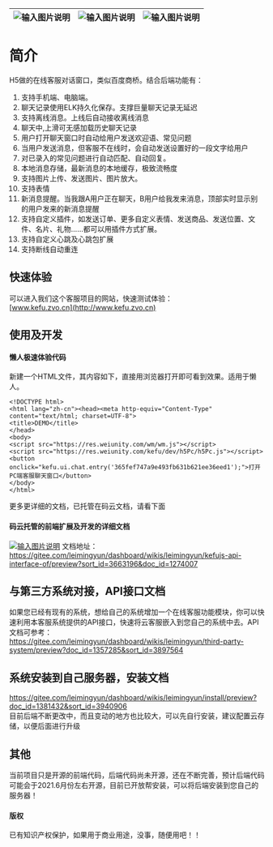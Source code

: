 
| ![输入图片说明](https://images.gitee.com/uploads/images/2021/0306/171845_27fa6313_429922.png "在这里输入图片标题")  |  ![输入图片说明](https://images.gitee.com/uploads/images/2021/0306/171852_eab00bf0_429922.png "在这里输入图片标题") | ![输入图片说明](https://images.gitee.com/uploads/images/2021/0306/172305_300ad448_429922.png "在这里输入图片标题") |
|---|---|---|

# 简介
H5做的在线客服对话窗口，类似百度商桥。结合后端功能有：
1. 支持手机端、电脑端。
1. 聊天记录使用ELK持久化保存。支撑巨量聊天记录无延迟
1. 支持离线消息。上线后自动接收离线消息
1. 聊天中,上滑可无感加载历史聊天记录
1. 用户打开聊天窗口时自动给用户发送欢迎语、常见问题
1. 当用户发送消息，但客服不在线时，会自动发送设置好的一段文字给用户
1. 对已录入的常见问题进行自动匹配、自动回复。
1. 本地消息存储，最新消息的本地缓存，极致流畅度
1. 支持图片上传、发送图片、图片放大。
1. 支持表情
1. 新消息提醒。当我跟A用户正在聊天，B用户给我发来消息，顶部实时显示别的用户发来的新消息提醒
1. 支持自定义插件，如发送订单、更多自定义表情、发送商品、发送位置、文件、名片、礼物……都可以用插件方式扩展。
1. 支持自定义心跳及心跳包扩展
1. 支持断线自动重连


## 快速体验
可以进入我们这个客服项目的网站，快速测试体验：  
[www.kefu.zvo.cn](http://www.kefu.zvo.cn)

## 使用及开发
#### 懒人极速体验代码
新建一个HTML文件，其内容如下，直接用浏览器打开即可看到效果。适用于懒人。
````
<!DOCTYPE html>
<html lang="zh-cn"><head><meta http-equiv="Content-Type" content="text/html; charset=UTF-8">
<title>DEMO</title>
</head>
<body>
<script src="https://res.weiunity.com/wm/wm.js"></script>
<script src="https://res.weiunity.com/kefu/dev/h5Pc/h5Pc.js"></script>
<button onclick="kefu.ui.chat.entry('365fef747a9e493fb631b621ee36eed1');">打开PC端客服聊天窗口</button>
</body>
</html>
````

更多更详细的文档，已托管在码云文档，请看下面
#### 码云托管的前端扩展及开发的详细文档
[![输入图片说明](http://cdn.weiunity.com/site/5348/news/8c53da0c730b4054b12f4ec629dbf7a5.png "在这里输入图片标题")](https://gitee.com/leimingyun/dashboard/wikis/leimingyun/kefujs-api-interface-of/preview?sort_id=3663196&doc_id=1274007)
文档地址：  
https://gitee.com/leimingyun/dashboard/wikis/leimingyun/kefujs-api-interface-of/preview?sort_id=3663196&doc_id=1274007

## 与第三方系统对接，API接口文档
如果您已经有现有的系统，想给自己的系统增加一个在线客服功能模块，你可以快速利用本客服系统提供的API接口，快速将云客服嵌入到您自己的系统中去。API文档可参考：  
https://gitee.com/leimingyun/dashboard/wikis/leimingyun/third-party-system/preview?doc_id=1357285&sort_id=3897564

## 系统安装到自己服务器，安装文档
https://gitee.com/leimingyun/dashboard/wikis/leimingyun/install/preview?doc_id=1381432&sort_id=3940906  
目前后端不断更改中，而且变动的地方也比较大，可以先自行安装，建议配置云存储，以便后面进行升级

## 其他
当前项目只是开源的前端代码，后端代码尚未开源，还在不断完善，预计后端代码可能会于2021.6月份左右开源，目前已开放帮安装，可以将后端安装到您自己的服务器！

#### 版权
已有知识产权保护，如果用于商业用途，没事，随便用吧！！